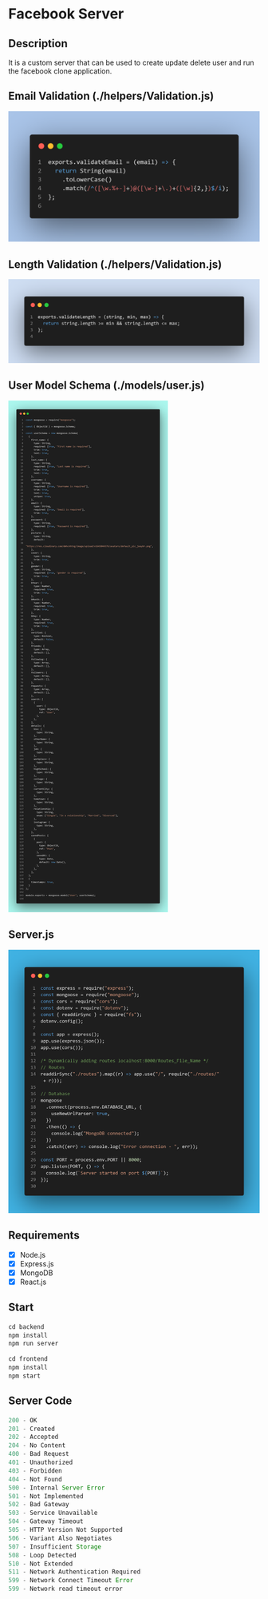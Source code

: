 # Facebook Server

## Description

It is a custom server that can be used to create update delete user and run the facebook clone application.

## Email Validation (./helpers/Validation.js)

![Email Validation Snippet](./Email-Validation.png)

## Length Validation (./helpers/Validation.js)

![Length Validation Snippet](./Length-Validation.png)

## User Model Schema (./models/user.js)

![User Model Schema](./User-Model.png)

## Server.js

![Server](./Server.png)

## Requirements

- [x] Node.js
- [x] Express.js
- [x] MongoDB
- [x] React.js

## Start

```javascript
cd backend
npm install
npm run server
```

```javascript
cd frontend
npm install
npm start
```

## Server Code

```javascript
200 - OK
201 - Created
202 - Accepted
204 - No Content
400 - Bad Request
401 - Unauthorized
403 - Forbidden
404 - Not Found
500 - Internal Server Error
501 - Not Implemented
502 - Bad Gateway
503 - Service Unavailable
504 - Gateway Timeout
505 - HTTP Version Not Supported
506 - Variant Also Negotiates
507 - Insufficient Storage
508 - Loop Detected
510 - Not Extended
511 - Network Authentication Required
599 - Network Connect Timeout Error
599 - Network read timeout error
```
